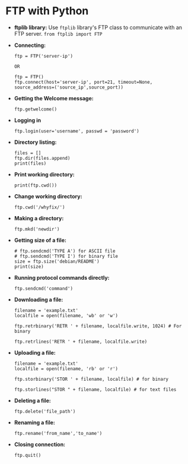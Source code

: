 # FTP with Python

- **ftplib library:**
Use `ftplib` library's FTP class to communicate with an FTP server.
`from ftplib import FTP`

- **Connecting:**
  ```
  ftp = FTP('server-ip')

  OR

  ftp = FTP()
  ftp.connect(host='server-ip', port=21, timeout=None, source_address=('source_ip',source_port))
  ```

- **Getting the Welcome message:**
  ```
  ftp.getwelcome()
  ```

- **Logging in**
  ```
  ftp.login(user='username', passwd = 'password')
  ```

- **Directory listing:**
  ```
  files = []
  ftp.dir(files.append)
  print(files)
  ```

- **Print working directory:**
  ```
  print(ftp.cwd())
  ```

- **Change working directory:**
  ```
  ftp.cwd('/whyfix/')
  ```

- **Making a directory:**
  ```
  ftp.mkd('newdir') 
  ```

- **Getting size of a file:**
  ```
  # ftp.sendcmd('TYPE A') for ASCII file
  # ftp.sendcmd('TYPE I') for binary file
  size = ftp.size('debian/README')
  print(size)
  ```

- **Running protocol commands directly:**
  ```
  ftp.sendcmd('command')
  ```

- **Downloading a file:**
  ```
  filename = 'example.txt'
  localfile = open(filename, 'wb' or 'w')

  ftp.retrbinary('RETR ' + filename, localfile.write, 1024) # For binary

  ftp.retrlines('RETR ' + filename, localfile.write)
  ```

- **Uploading a file:**
  ```
  filename = 'example.txt'
  localfile = open(filename, 'rb' or 'r')
  
  ftp.storbinary('STOR ' + filename, localfile) # for binary

  ftp.storlines("STOR " + filename, localfile) # for text files
  ```

- **Deleting a file:**
  ```
  ftp.delete('file_path')
  ```

- **Renaming a file:**
  ```
  ftp.rename('from_name','to_name')
  ```

- **Closing connection:**
  ```
  ftp.quit()
  ```
